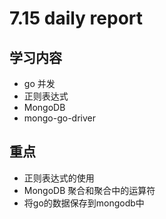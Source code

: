 # 7.15 daily report

## 学习内容

* go 并发
* 正则表达式
* MongoDB
* mongo-go-driver



## 重点

* 正则表达式的使用
* MongoDB 聚合和聚合中的运算符
* 将go的数据保存到mongodb中